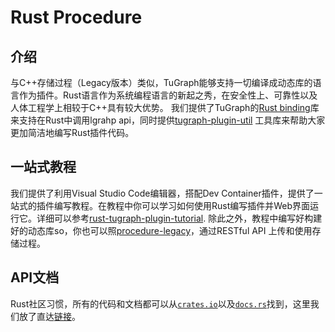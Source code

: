 # Rust Procedure

## 介绍
与C++存储过程（Legacy版本）类似，TuGraph能够支持一切编译成动态库的语言作为插件。Rust语言作为系统编程语言的新起之秀，在安全性上、可靠性以及人体工程学上相较于C++具有较大优势。
我们提供了TuGraph的[Rust binding]库来支持在Rust中调用lgrahp api，同时提供[tugraph-plugin-util] 工具库来帮助大家更加简洁地编写Rust插件代码。

[Rust binding]: https://crates.io/crates/tugraph
[tugraph-plugin-util]: https://crates.io/crates/tugraph-plugin-util

## 一站式教程
我们提供了利用Visual Studio Code编辑器，搭配Dev Container插件，提供了一站式的插件编写教程。在教程中你可以学习如何使用Rust编写插件并Web界面运行它。详细可以参考[rust-tugraph-plugin-tutorial].
除此之外，教程中编写好构建好的动态库so，你也可以照[procedure-legacy]，通过RESTful API 上传和使用存储过程。

[procedure-legacy]: 3.procedure/2.procedure-legacy.md#2如何使用存储过程

[rust-tugraph-plugin-tutorial]: https://github.com/TuGraph-family/rust-tugraph-plugin-tutorial

## API文档
Rust社区习惯，所有的代码和文档都可以从[`crates.io`]以及[`docs.rs`]找到，这里我们放了直达[链接](https://docs.rs/tugraph/latest/tugraph/)。

[`crates.io`]: https://crates.io
[`docs.rs`]: https://docs.rs

